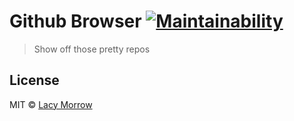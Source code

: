 # Github Browser [![Maintainability](https://api.codeclimate.com/v1/badges/63b82071f1f7f267c4de/maintainability)](https://codeclimate.com/github/lacymorrow/github-browser/maintainability)

> Show off those pretty repos


## License

MIT © [Lacy Morrow](https://lacymorrow.com)
